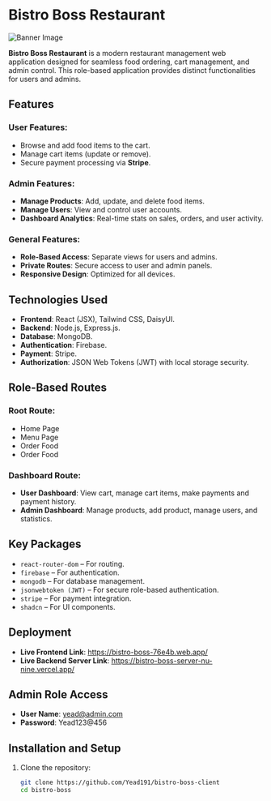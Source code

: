 # Bistro Boss Restaurant

![Banner Image](https://i.ibb.co.com/8gHvv9NM/Screenshot-2025-01-31-at-7-41-59-PM.png)  

**Bistro Boss Restaurant** is a modern restaurant management web application designed for seamless food ordering, cart management, and admin control. This role-based application provides distinct functionalities for users and admins.  

## Features  

### User Features:  
- Browse and add food items to the cart.  
- Manage cart items (update or remove).  
- Secure payment processing via **Stripe**.  

### Admin Features:  
- **Manage Products**: Add, update, and delete food items.  
- **Manage Users**: View and control user accounts.  
- **Dashboard Analytics**: Real-time stats on sales, orders, and user activity.  

### General Features:  
- **Role-Based Access**: Separate views for users and admins.  
- **Private Routes**: Secure access to user and admin panels.  
- **Responsive Design**: Optimized for all devices.  

## Technologies Used  

- **Frontend**: React (JSX), Tailwind CSS, DaisyUI.  
- **Backend**: Node.js, Express.js.  
- **Database**: MongoDB.  
- **Authentication**: Firebase.  
- **Payment**: Stripe.  
- **Authorization**: JSON Web Tokens (JWT) with local storage security.  

## Role-Based Routes  

### Root Route:  
- Home Page  
- Menu Page  
- Order Food  
- Order Food  

### Dashboard Route:  
- **User Dashboard**: View cart, manage cart items, make payments and payment history.  
- **Admin Dashboard**: Manage products, add product, manage users, and statistics.  

## Key Packages  

- `react-router-dom` – For routing.  
- `firebase` – For authentication.  
- `mongodb` – For database management.  
- `jsonwebtoken (JWT)` – For secure role-based authentication.  
- `stripe` – For payment integration.  
- `shadcn` – For UI components.  

## Deployment  

- **Live Frontend Link**: https://bistro-boss-76e4b.web.app/ 
- **Live Backend Server Link**: https://bistro-boss-server-nu-nine.vercel.app/  

## Admin Role Access
- **User Name**: yead@admin.com
- **Password**: Yead123@456


## Installation and Setup  

1. Clone the repository:  
   ```bash
   git clone https://github.com/Yead191/bistro-boss-client
   cd bistro-boss
